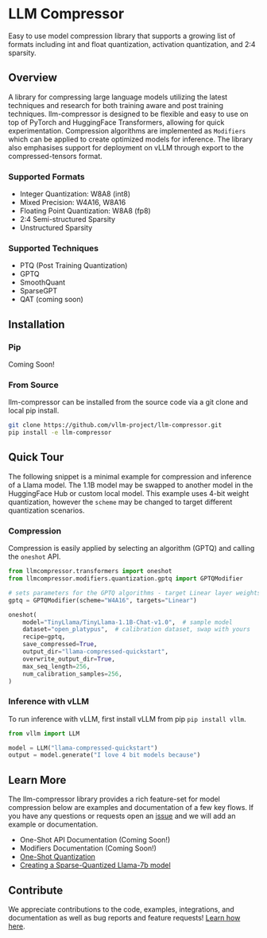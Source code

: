 # LLM Compressor
Easy to use model compression library that supports a growing list of formats including
int and float quantization, activation quantization, and 2:4 sparsity.

## Overview
A library for compressing large language models utilizing the latest techniques and research for both training aware and post training techniques.
llm-compressor is designed to be flexible and easy to use on top of PyTorch and HuggingFace Transformers, allowing for quick experimentation.
Compression algorithms are implemented as `Modifiers` which can be applied to create optimized models for inference.
The library also emphasises support for deployment on vLLM through export to the compressed-tensors format.

### Supported Formats
* Integer Quantization: W8A8 (int8)
* Mixed Precision: W4A16, W8A16
* Floating Point Quantization: W8A8 (fp8)
* 2:4 Semi-structured Sparsity
* Unstructured Sparsity

### Supported Techniques
* PTQ (Post Training Quantization)
* GPTQ
* SmoothQuant
* SparseGPT
* QAT (coming soon)

## Installation

### Pip

Coming Soon!

### From Source
llm-compressor can be installed from the source code via a git clone and local pip install.

```bash
git clone https://github.com/vllm-project/llm-compressor.git
pip install -e llm-compressor
```

## Quick Tour
The following snippet is a minimal example for compression and inference of a Llama model.
The 1.1B model may be swapped to another model in the HuggingFace Hub or custom local model.
This example uses 4-bit weight quantization, however the `scheme` may be changed to
target different quantization scenarios.


### Compression
Compression is easily applied by selecting an algorithm (GPTQ) and calling the `oneshot` API.

```python
from llmcompressor.transformers import oneshot
from llmcompressor.modifiers.quantization.gptq import GPTQModifier

# sets parameters for the GPTQ algorithms - target Linear layer weights at 4 bits
gptq = GPTQModifier(scheme="W4A16", targets="Linear")

oneshot(
    model="TinyLlama/TinyLlama-1.1B-Chat-v1.0",  # sample model
    dataset="open_platypus",  # calibration dataset, swap with yours
    recipe=gptq,
    save_compressed=True,
    output_dir="llama-compressed-quickstart",
    overwrite_output_dir=True,
    max_seq_length=256,
    num_calibration_samples=256,
)
```

### Inference with vLLM
To run inference with vLLM, first install vLLM from pip `pip install vllm`.

```python
from vllm import LLM

model = LLM("llama-compressed-quickstart")
output = model.generate("I love 4 bit models because")
```


## Learn More
The llm-compressor library provides a rich feature-set for model compression below are examples
and documentation of a few key flows.  If you have any questions or requests
open an [issue](https://github.com/vllm-project/llm-compressor/issues) and we will add an example or documentation.

* One-Shot API Documentation (Coming Soon!)
* Modifiers Documentation (Coming Soon!)
* [One-Shot Quantization](examples/quantization/llama7b_one_shot_quantization.md)
* [Creating a Sparse-Quantized Llama-7b model](examples/quantization/llama7b_one_shot_quantization.md)

## Contribute
We appreciate contributions to the code, examples, integrations, and documentation as well as bug reports and feature requests!
[Learn how here](CONTRIBUTING.md).